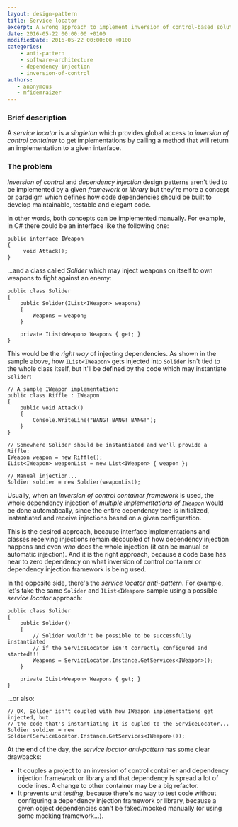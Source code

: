 ```yaml
---
layout: design-pattern
title: Service locator
excerpt: A wrong approach to implement inversion of control-based solutions.
date: 2016-05-22 00:00:00 +0100
modifiedDate: 2016-05-22 00:00:00 +0100
categories:
    - anti-pattern
    - software-architecture
    - dependency-injection
    - inversion-of-control
authors: 
   - anonymous
   - mfidemraizer
---
```


### Brief description

A *service locator* is a *singleton* which provides global access to *inversion of control container* to get implementations by calling a method that will return an implementation to a given interface.

### The problem

*Inversion of control* and *dependency injection* design patterns aren't tied to be implemented by a given *framework* or *library* but they're more a concept or paradigm which defines how code dependencies should be built to develop maintainable, testable and elegant code.

In other words, both concepts can be implemented manually. For example, in C# there could be an interface like the following one:

	public interface IWeapon 
    {
         void Attack();
    }

...and a class called *Solider* which may inject weapons on itself to own weapons to fight against an enemy:

	public class Solider
	{
        public Solider(IList<IWeapon> weapons)
        {
			Weapons = weapon;
        }

        private IList<Weapon> Weapons { get; }
	}

This would be the *right way* of injecting dependencies. As shown in the sample above, how `IList<IWeapon>` gets injected into `Solider` isn't tied to the whole class itself, but it'll be defined by the code which may instantiate `Solider`:

	// A sample IWeapon implementation:
	public class Riffle : IWeapon
	{
		public void Attack()
		{
			Console.WriteLine("BANG! BANG! BANG!");
		}
	}

	// Somewhere Solider should be instantiated and we'll provide a Riffle:
	IWeapon weapon = new Riffle();
	IList<IWeapon> weaponList = new List<IWeapon> { weapon };

	// Manual injection...
	Soldier soldier = new Soldier(weaponList);

Usually, when an *inversion of control container framework* is used, the whole dependency injection of *multiple implementations of `IWeapon`* would be done automatically, since the entire dependency tree is initialized, instantiated and receive injections based on a given configuration.

This is the desired approach, because interface implementations and classes receiving injections remain decoupled of how dependency injection happens and even *who* does the whole injection (it can be manual or automatic injection). And it is the right approach, because a code base has near to zero dependency on what inversion of control container or dependency injection framework is being used.

In the opposite side, there's the *service locator anti-pattern*. For example, let's take the same `Solider` and `IList<IWeapon>` sample using a possible *service locator* approach:


	public class Solider
	{
        public Solider()
        {
			// Solider wouldn't be possible to be successfully instantiated
			// if the ServiceLocator isn't correctly configured and started!!! 
			Weapons = ServiceLocator.Instance.GetServices<IWeapon>();
        }

        private IList<Weapon> Weapons { get; }
	}

...or also:

	// OK, Solider isn't coupled with how IWeapon implementations get injected, but
	// the code that's instantiating it is cupled to the ServiceLocator...
	Soldier soldier = new Soldier(ServiceLocator.Instance.GetServices<IWeapon>());


At the end of the day, the *service locator anti-pattern* has some clear drawbacks:

- It couples a project to an inversion of control container and dependency injection framework or library and that dependency is spread a lot of code lines. A change to other container may be a big refactor.
- It prevents *unit testing*, because there's no way to test code without configuring a dependency injection framework or library, because a given object dependencies can't be faked/mocked manually (or using some mocking framework...).